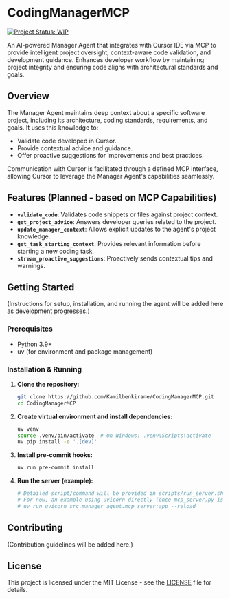 # CodingManagerMCP

[![Project Status: WIP](https://img.shields.io/badge/project%20status-WIP-yellow.svg)](https://your-project-status-url.com) <!-- Replace with actual badge/status URL if available -->

An AI-powered Manager Agent that integrates with Cursor IDE via MCP to provide intelligent project oversight, context-aware code validation, and development guidance. Enhances developer workflow by maintaining project integrity and ensuring code aligns with architectural standards and goals.

## Overview

The Manager Agent maintains deep context about a specific software project, including its architecture, coding standards, requirements, and goals. It uses this knowledge to:

*   Validate code developed in Cursor.
*   Provide contextual advice and guidance.
*   Offer proactive suggestions for improvements and best practices.

Communication with Cursor is facilitated through a defined MCP interface, allowing Cursor to leverage the Manager Agent's capabilities seamlessly.

## Features (Planned - based on MCP Capabilities)

*   **`validate_code`**: Validates code snippets or files against project context.
*   **`get_project_advice`**: Answers developer queries related to the project.
*   **`update_manager_context`**: Allows explicit updates to the agent's project knowledge.
*   **`get_task_starting_context`**: Provides relevant information before starting a new coding task.
*   **`stream_proactive_suggestions`**: Proactively sends contextual tips and warnings.

## Getting Started

(Instructions for setup, installation, and running the agent will be added here as development progresses.)

### Prerequisites

*   Python 3.9+
*   uv (for environment and package management)

### Installation & Running

1.  **Clone the repository:**
    ```bash
    git clone https://github.com/Kamilbenkirane/CodingManagerMCP.git
    cd CodingManagerMCP
    ```

2.  **Create virtual environment and install dependencies:**
    ```bash
    uv venv
    source .venv/bin/activate  # On Windows: .venv\Scripts\activate
    uv pip install -e '.[dev]'
    ```

3.  **Install pre-commit hooks:**
    ```bash
    uv run pre-commit install
    ```

4.  **Run the server (example):**
    ```bash
    # Detailed script/command will be provided in scripts/run_server.sh
    # For now, an example using uvicorn directly (once mcp_server.py is created):
    # uv run uvicorn src.manager_agent.mcp_server:app --reload
    ```

## Contributing

(Contribution guidelines will be added here.)

## License

This project is licensed under the MIT License - see the [LICENSE](LICENSE) file for details.
